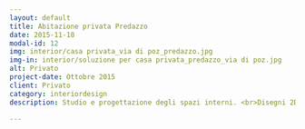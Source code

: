 ```yaml
---
layout: default
title: Abitazione privata Predazzo
date: 2015-11-18
modal-id: 12
img: interior/casa privata_via di poz_predazzo.jpg
img-in: interior/soluzione per casa privata_predazzo_via di poz.jpg
alt: Privato
project-date: Ottobre 2015
client: Privato
category: interiordesign
description: Studio e progettazione degli spazi interni. <br>Disegni 2D, Render.

---
```

